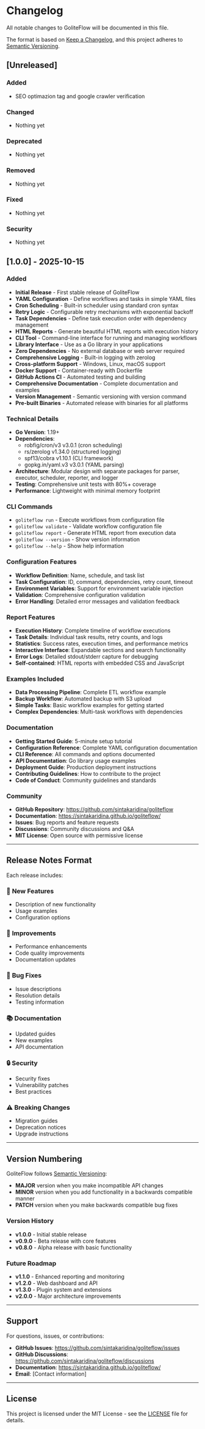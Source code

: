# Changelog

All notable changes to GoliteFlow will be documented in this file.

The format is based on [Keep a Changelog](https://keepachangelog.com/en/1.0.0/),
and this project adheres to [Semantic Versioning](https://semver.org/spec/v2.0.0.html).

## [Unreleased]

### Added
- SEO optimazion tag and google crawler verification

### Changed
- Nothing yet

### Deprecated
- Nothing yet

### Removed
- Nothing yet

### Fixed
- Nothing yet

### Security
- Nothing yet

## [1.0.0] - 2025-10-15

### Added
- **Initial Release** - First stable release of GoliteFlow
- **YAML Configuration** - Define workflows and tasks in simple YAML files
- **Cron Scheduling** - Built-in scheduler using standard cron syntax
- **Retry Logic** - Configurable retry mechanisms with exponential backoff
- **Task Dependencies** - Define task execution order with dependency management
- **HTML Reports** - Generate beautiful HTML reports with execution history
- **CLI Tool** - Command-line interface for running and managing workflows
- **Library Interface** - Use as a Go library in your applications
- **Zero Dependencies** - No external database or web server required
- **Comprehensive Logging** - Built-in logging with zerolog
- **Cross-platform Support** - Windows, Linux, macOS support
- **Docker Support** - Container-ready with Dockerfile
- **GitHub Actions CI** - Automated testing and building
- **Comprehensive Documentation** - Complete documentation and examples
- **Version Management** - Semantic versioning with version command
- **Pre-built Binaries** - Automated release with binaries for all platforms

### Technical Details
- **Go Version**: 1.19+
- **Dependencies**: 
  - robfig/cron/v3 v3.0.1 (cron scheduling)
  - rs/zerolog v1.34.0 (structured logging)
  - spf13/cobra v1.10.1 (CLI framework)
  - gopkg.in/yaml.v3 v3.0.1 (YAML parsing)
- **Architecture**: Modular design with separate packages for parser, executor, scheduler, reporter, and logger
- **Testing**: Comprehensive unit tests with 80%+ coverage
- **Performance**: Lightweight with minimal memory footprint

### CLI Commands
- `goliteflow run` - Execute workflows from configuration file
- `goliteflow validate` - Validate workflow configuration file
- `goliteflow report` - Generate HTML report from execution data
- `goliteflow --version` - Show version information
- `goliteflow --help` - Show help information

### Configuration Features
- **Workflow Definition**: Name, schedule, and task list
- **Task Configuration**: ID, command, dependencies, retry count, timeout
- **Environment Variables**: Support for environment variable injection
- **Validation**: Comprehensive configuration validation
- **Error Handling**: Detailed error messages and validation feedback

### Report Features
- **Execution History**: Complete timeline of workflow executions
- **Task Details**: Individual task results, retry counts, and logs
- **Statistics**: Success rates, execution times, and performance metrics
- **Interactive Interface**: Expandable sections and search functionality
- **Error Logs**: Detailed stdout/stderr capture for debugging
- **Self-contained**: HTML reports with embedded CSS and JavaScript

### Examples Included
- **Data Processing Pipeline**: Complete ETL workflow example
- **Backup Workflow**: Automated backup with S3 upload
- **Simple Tasks**: Basic workflow examples for getting started
- **Complex Dependencies**: Multi-task workflows with dependencies

### Documentation
- **Getting Started Guide**: 5-minute setup tutorial
- **Configuration Reference**: Complete YAML configuration documentation
- **CLI Reference**: All commands and options documented
- **API Documentation**: Go library usage examples
- **Deployment Guide**: Production deployment instructions
- **Contributing Guidelines**: How to contribute to the project
- **Code of Conduct**: Community guidelines and standards

### Community
- **GitHub Repository**: https://github.com/sintakaridina/goliteflow
- **Documentation**: https://sintakaridina.github.io/goliteflow/
- **Issues**: Bug reports and feature requests
- **Discussions**: Community discussions and Q&A
- **MIT License**: Open source with permissive license

---

## Release Notes Format

Each release includes:

### 🚀 **New Features**
- Description of new functionality
- Usage examples
- Configuration options

### 🔧 **Improvements**
- Performance enhancements
- Code quality improvements
- Documentation updates

### 🐛 **Bug Fixes**
- Issue descriptions
- Resolution details
- Testing information

### 📚 **Documentation**
- Updated guides
- New examples
- API documentation

### 🔒 **Security**
- Security fixes
- Vulnerability patches
- Best practices

### ⚠️ **Breaking Changes**
- Migration guides
- Deprecation notices
- Upgrade instructions

---

## Version Numbering

GoliteFlow follows [Semantic Versioning](https://semver.org/):

- **MAJOR** version when you make incompatible API changes
- **MINOR** version when you add functionality in a backwards compatible manner
- **PATCH** version when you make backwards compatible bug fixes

### Version History
- **v1.0.0** - Initial stable release
- **v0.9.0** - Beta release with core features
- **v0.8.0** - Alpha release with basic functionality

### Future Roadmap
- **v1.1.0** - Enhanced reporting and monitoring
- **v1.2.0** - Web dashboard and API
- **v1.3.0** - Plugin system and extensions
- **v2.0.0** - Major architecture improvements

---

## Support

For questions, issues, or contributions:

- **GitHub Issues**: https://github.com/sintakaridina/goliteflow/issues
- **GitHub Discussions**: https://github.com/sintakaridina/goliteflow/discussions
- **Documentation**: https://sintakaridina.github.io/goliteflow/
- **Email**: [Contact information]

---

## License

This project is licensed under the MIT License - see the [LICENSE](LICENSE) file for details.
